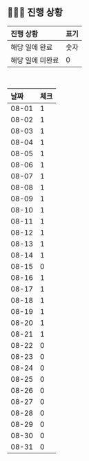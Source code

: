 ## 🧑🏻‍💻 진행 상황

| 진행 상황            | 표기  |
|:-----------------|:----|
| 해당 일에 완료      | 숫자   |
| 해당 일에 미완료    | 0   |



<br>

| 날짜  | 체크 |
|:------|:----|
| 08-01 | 1 |
| 08-02 | 1 |
| 08-03 | 1 |
| 08-04 | 1 |
| 08-05 | 1 |
| 08-06 | 1 |
| 08-07 | 1 |
| 08-08 | 1 |
| 08-09 | 1 |
| 08-10 | 1 |
| 08-11 | 1 |
| 08-12 | 1 |
| 08-13 | 1 |
| 08-14 | 1 |
| 08-15 | 0 |
| 08-16 | 1 |
| 08-17 | 1 |
| 08-18 | 1 |
| 08-19 | 1 |
| 08-20 | 1 |
| 08-21 | 1 |
| 08-22 | 0 |
| 08-23 | 0 |
| 08-24 | 0 |
| 08-25 | 0 |
| 08-26 | 0 |
| 08-27 | 0 |
| 08-28 | 0 |
| 08-29 | 0 |
| 08-30 | 0 |
| 08-31 | 0 |
